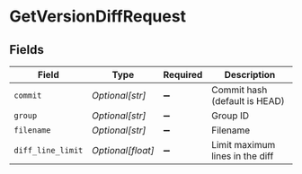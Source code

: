 # GetVersionDiffRequest


## Fields

| Field                           | Type                            | Required                        | Description                     |
| ------------------------------- | ------------------------------- | ------------------------------- | ------------------------------- |
| `commit`                        | *Optional[str]*                 | :heavy_minus_sign:              | Commit hash (default is HEAD)   |
| `group`                         | *Optional[str]*                 | :heavy_minus_sign:              | Group ID                        |
| `filename`                      | *Optional[str]*                 | :heavy_minus_sign:              | Filename                        |
| `diff_line_limit`               | *Optional[float]*               | :heavy_minus_sign:              | Limit maximum lines in the diff |